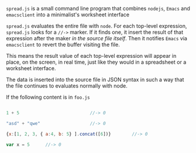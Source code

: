
`spread.js` is a small command line program that combines `nodejs`,
`Emacs` and `emacsclient` into a minimalist's worksheet interface

`spread.js` evaluates the entire file with `node`. For each top-level
expression, `spread.js` looks for a `//->` marker. If it finds one, it
insert the result of that expression after the maker _in the source
file itself_. Then it notifies `Emacs` via `emacsclient` to revert the
buffer visiting the file.

This means the result value of each top-level expression will appear
in place, on the screen, in real time, just like they would in a
spreadsheet or a worksheet interface.

The data is inserted into the source file in JSON syntax in such a way
that the file continues to evaluates normally with node.

If the following content is in `foo.js`


```javascript

1 + 5                           //-> 0

"asd" + "qwe"                   //-> 0

{x:[1, 2, 3, { a:4, b: 5} ].concat([6])}        //-> 0

var x = 5      //-> 0

```